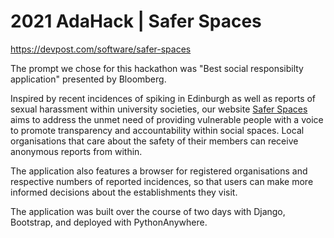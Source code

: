 # 2021 AdaHack | Safer Spaces

https://devpost.com/software/safer-spaces

The prompt we chose for this hackathon was "Best social responsibilty application" presented by Bloomberg.

Inspired by recent incidences of spiking in Edinburgh as well as reports of sexual harassment within university societies, our website [Safer Spaces](http://sandratu.pythonanywhere.com) aims to address the unmet need of providing vulnerable people with a voice to promote transparency and accountability within social spaces. Local organisations that care about the safety of their members can receive anonymous reports from within.

The application also features a browser for registered organisations and respective numbers of reported incidences, so that users can make more informed decisions about the establishments they visit.

The application was built over the course of two days with Django, Bootstrap, and deployed with PythonAnywhere.
